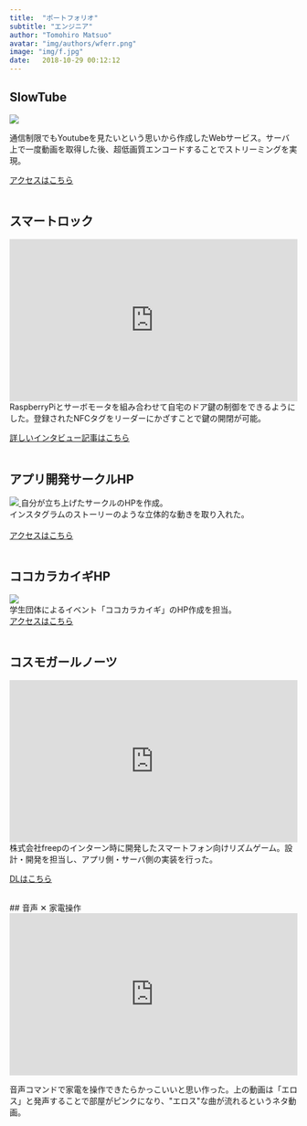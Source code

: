 ```yaml
---
title:  "ポートフォリオ"
subtitle: "エンジニア"
author: "Tomohiro Matsuo"
avatar: "img/authors/wferr.png"
image: "img/f.jpg"
date:   2018-10-29 00:12:12
---
```

<style>
.video{
  position:relative;
  width:100%;
  padding-top:56.25%;
}
.video iframe{
  position:absolute;
  top:0;
  right:0;
  width:100%;
  height:100%;
}
</style>

<p style="display:none;"></p>

## SlowTube
<a href="https://slow-tube.com" target="_blank"> <image src="img/slow.png" class="article-image" ></image> </a>

通信制限でもYoutubeを見たいという思いから作成したWebサービス。サーバ上で一度動画を取得した後、超低画質エンコードすることでストリーミングを実現。  

<a href="https://slow-tube.com" target="_blank">アクセスはこちら</a>
<br>
<br>

## スマートロック
<div class="video">
<iframe src="https://www.youtube.com/embed/-EwjqVQ5Tf4" frameborder="0" allow="accelerometer; autoplay; encrypted-media; gyroscope; picture-in-picture" allowfullscreen></iframe>
</div>
RaspberryPiとサーボモータを組み合わせて自宅のドア鍵の制御をできるようにした。登録されたNFCタグをリーダーにかざすことで鍵の開閉が可能。

<a href="https://kadai-info.com/2018/04/20/interview-matsuo/">詳しいインタビュー記事はこちら</a>
<br>
<br>

## アプリ開発サークルHP
<a href="https://www.k-appdev.com" target="_blank"> <image src="img/kappdev.png" class="article-image" ></image> </a>
自分が立ち上げたサークルのHPを作成。  
インスタグラムのストーリーのような立体的な動きを取り入れた。  
<br>
<a href="https://www.k-appdev.com/" target="_blank">アクセスはこちら</a>
<br>
<br>

## ココカラカイギHP
<a href="https://kokokarakaigi.com" target="_blank"> <image src="img/kokokara.png" class="article-image" ></image> </a>
<br>
学生団体によるイベント「ココカラカイギ」のHP作成を担当。
<br>
<a href="https://kokokarakaigi.com/" target="_blank">アクセスはこちら</a>
<br>
<br>

## コスモガールノーツ
<div class="video">
<iframe src="https://www.youtube.com/embed/yMG-PuacEYA" frameborder="0" allow="accelerometer; autoplay; encrypted-media; gyroscope; picture-in-picture" allowfullscreen></iframe>
</div>
株式会社freepのインターン時に開発したスマートフォン向けリズムゲーム。設計・開発を担当し、アプリ側・サーバ側の実装を行った。  
  
<a href="https://play.google.com/store/apps/details?id=jp.co.freep.cgn" target="_blank">DLはこちら</a>

<br>
## 音声 ✕ 家電操作
<div class="video">
<iframe src="https://www.youtube.com/embed/h9l2BENMTQI" frameborder="0" allow="accelerometer; autoplay; encrypted-media; gyroscope; picture-in-picture" allowfullscreen></iframe>
</div>

音声コマンドで家電を操作できたらかっこいいと思い作った。上の動画は「エロス」と発声することで部屋がピンクになり、"エロス"な曲が流れるというネタ動画。
